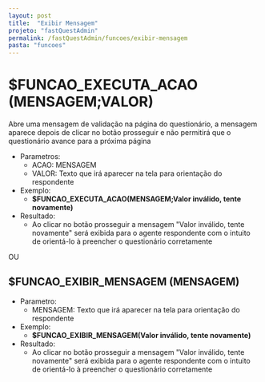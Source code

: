 ```yaml
---
layout: post
title:  "Exibir Mensagem"
projeto: "fastQuestAdmin"
permalink: /fastQuestAdmin/funcoes/exibir-mensagem
pasta: "funcoes"
---
```

# $FUNCAO_EXECUTA_ACAO (MENSAGEM;VALOR) 
Abre uma mensagem de validação na página do questionário, a mensagem aparece depois de clicar no botão prosseguir e não permitirá que o questionário avance para a próxima página

- Parametros: 
    - ACAO: MENSAGEM
    - VALOR: Texto que irá aparecer na tela para orientação do respondente
- Exemplo:
    - **$FUNCAO_EXECUTA_ACAO(MENSAGEM;Valor inválido, tente novamente)**
- Resultado:
    - Ao clicar no botão prosseguir a mensagem "Valor inválido, tente novamente" será exibida para o agente respondente com o intuito de orientá-lo à preencher o questionário corretamente

OU

## $FUNCAO_EXIBIR_MENSAGEM (MENSAGEM)
- Parametro:
    - MENSAGEM: Texto que irá aparecer na tela para orientação do respondente
- Exemplo:
    - **$FUNCAO_EXIBIR_MENSAGEM(Valor inválido, tente novamente)**
- Resultado:
    - Ao clicar no botão prosseguir a mensagem "Valor inválido, tente novamente" será exibida para o agente respondente com o intuito de orientá-lo à preencher o questionário corretamente
